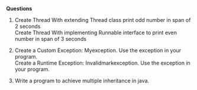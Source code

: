 **Questions** <br>

1. Create Thread With extending Thread class print odd number in span of 2 seconds<br>
    Create Thread With implementing Runnable interface to print even number in span of 3 seconds


2. Create a Custom Exception: Myexception. Use the exception in your program. <br>
   Create a Runtime Exception: Invalidmarkexception. Use the exception in your program.


3. Write a program to achieve multiple inheritance in java.